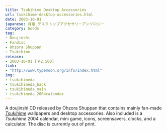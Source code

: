 ```yaml
---
title: Tsukihime Desktop Accessories
url: tsukihime-desktop-accessories.html
date: 2003-10-01
japanese: 月姫 デスクトップアクセサリーアンソロジー
category: Goods
tag:
- Doujinshi
- Fandisc
- Ohzora Shuppan
- Tsukihime
release:
- 2003-10-01 [￥2,500]
link:
- "http://www.typemoon.org/info/index.html"
img:
- tsukihimeda
- tsukihimeda_back
- tsukihimeda_main
- tsukihimeda_2004calendar
---
```


A doujinshi CD released by Ohzora Shuppan that contains mainly fan-made [*Tsukihime*](tsukihime.html) wallpapers and desktop accessories. Also included is a *Tsukihime* 2004 calendar, mini game, icons, screensavers, clocks, and a calculator. The disc is currently out of print.